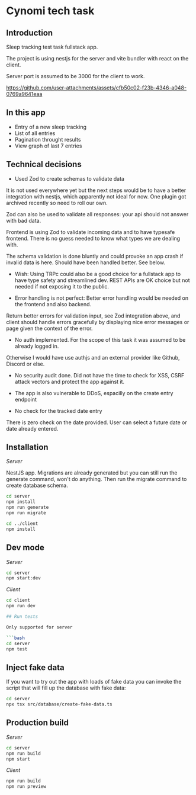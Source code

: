 # Cynomi tech task 

## Introduction

Sleep tracking test task fullstack app.

The project is using nestjs for the server and vite bundler with react on the client.

Server port is assumed to be 3000 for the client to work.


https://github.com/user-attachments/assets/cfb50c02-f23b-4346-a048-0769a9641eaa



## In this app

- Entry of a new sleep tracking
- List of all entries
- Pagination throught results
- View graph of last 7 entries

## Technical decisions

- Used Zod to create schemas to validate data

It is not used everywhere yet but the next steps would be to have a better integration with nestjs, which apparently not ideal for now.
One plugin got archived recently so need to roll our own.

Zod can also be used to validate all responses: your api should not answer with bad data.

Frontend is using Zod to validate incoming data and to have typesafe frontend.
There is no guess needed to know what types we are dealing with.

The schema validation is done bluntly and could provoke an app crash if invalid data is here. Should have been handled better. See below.

- Wish: Using TRPc could also be a good choice for a fullstack app to have type safety and streamlined dev. REST APIs are OK choice but
not needed if not exposing it to the public.

- Error handling is not perfect: Better error handling would be needed on the frontend and also backend. 

Return better errors for validation input, see Zod integration above, and client should handle errors gracefully by displaying nice error
messages or page given the context of the error.

- No auth implemented. For the scope of this task it was assumed to be already logged in.

Otherwise I would have use authjs and an external provider like Github, Discord or else.

- No security audit done. Did not have the time to check for XSS, CSRF attack vectors and protect the app against it.

- The app is also vulnerable to DDoS, espacilly on the create entry endpoint

- No check for the tracked date entry

There is zero check on the date provided. User can select a future date or date already entered.


## Installation

*Server*

NestJS app.
Migrations are already generated but you can still run the generate command, won't do anything.
Then run the migrate command to create database schema.

```bash
cd server
npm install
npm run generate
npm run migrate
```

```bash
cd ../client
npm install
```

## Dev mode

*Server*

```bash
cd server
npm start:dev
```

*Client*

```bash
cd client
npm run dev

## Run tests

Only supported for server

```bash
cd server
npm test
```


## Inject fake data

If you want to try out the app with loads of fake data you can invoke the script that will fill up the database with fake data:

```bash
cd server
npx tsx src/database/create-fake-data.ts
```

## Production build


*Server*

```bash
cd server
npm run build
npm start
```

*Client*

```bash
npm run build
npm run preview
```

